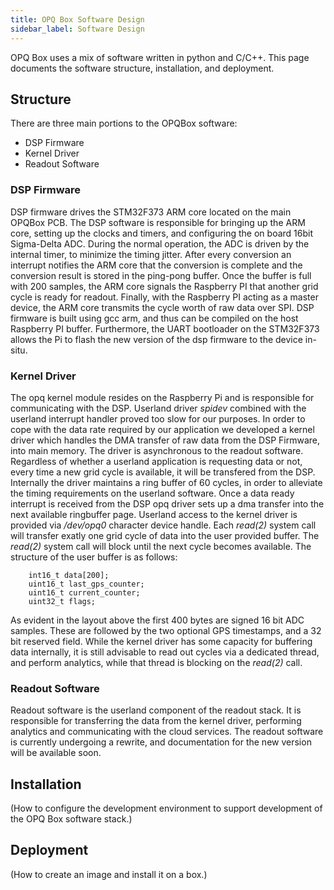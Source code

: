 ```yaml
---
title: OPQ Box Software Design
sidebar_label: Software Design
---
```


OPQ Box uses a mix of software written in python and C/C++. This page documents the software structure, installation, and deployment. 

## Structure

There are three main portions to the OPQBox software:

* DSP Firmware
* Kernel Driver
* Readout Software

### DSP Firmware

DSP firmware drives the STM32F373 ARM core located on the main OPQBox PCB. The DSP software is responsible for bringing up the ARM core, setting up the clocks and timers, and configuring the on board 16bit Sigma-Delta ADC. During the normal operation, the ADC is driven by the internal timer, to minimize the timing jitter. After every conversion an interrupt notifies the ARM core that the conversion is complete and the conversion result is stored in the ping-pong buffer. Once the buffer is full with 200 samples, the ARM core signals the Raspberry PI that another grid cycle is ready for readout. Finally, with the Raspberry PI acting as a master device, the ARM core transmits the cycle worth of raw data over SPI. DSP firmware is built using gcc arm, and thus can be compiled on the host Raspberry PI buffer. Furthermore, the UART bootloader on the STM32F373 allows the Pi to flash the new version of the dsp firmware to the device in-situ.

### Kernel Driver

The opq kernel module resides on the Raspberry Pi and is responsible for communicating with the DSP. Userland driver *spidev* combined with the userland interrupt handler proved too slow for our purposes. In order to cope with the data rate required by our application we developed a kernel driver which handles the DMA transfer of raw data from the DSP Firmware, into main memory. The driver is asynchronous to the readout software. Regardless of whether a userland application is requesting data or not, every time a new grid cycle is available, it will be transfered from the DSP. Internally the driver maintains a ring buffer of 60 cycles, in order to alleviate the timing requirements on the userland software. Once a data ready interrupt is received from the DSP opq driver sets up a dma transfer into the next available ringbuffer page. Userland access to the kernel driver is provided via */dev/opq0* character device handle. Each *read(2)* system call will transfer exatly one grid cycle of data into the user provided buffer. The *read(2)* system call will block until the next cycle becomes available. The structure of the user buffer is as follows:

```
    int16_t data[200];
    uint16_t last_gps_counter;
    uint16_t current_counter;
	uint32_t flags;
```

As evident in the layout above the first 400 bytes are signed 16 bit ADC samples. These are followed by the two optional GPS timestamps, and a 32 bit reserved field. While the kernel driver has some capacity for buffering data internally, it is still advisable to read out cycles via a dedicated thread, and perform analytics, while that thread is blocking on the *read(2)* call.
 
### Readout Software

Readout software is the userland component of the readout stack. It is responsible for transferring the data from the kernel driver, performing analytics and communicating with the cloud services. The readout software is currently undergoing a rewrite, and documentation for the new version will be available soon.

## Installation 

(How to configure the development environment to support development of the OPQ Box software stack.)

## Deployment

(How to create an image and install it on a box.)
